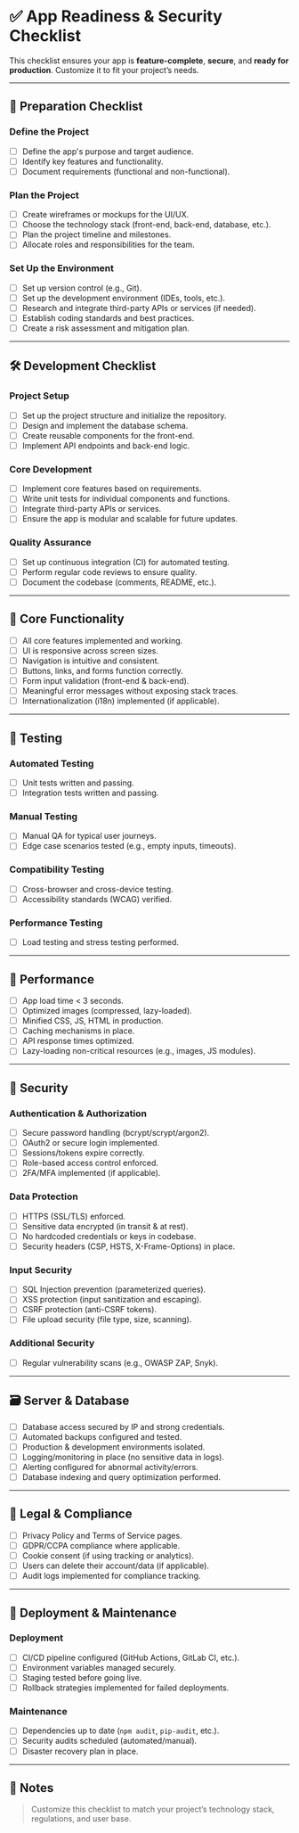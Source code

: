 # ✅ App Readiness & Security Checklist

This checklist ensures your app is **feature-complete**, **secure**, and **ready for production**. Customize it to fit your project’s needs.

---

## 📝 Preparation Checklist

### Define the Project

- [ ] Define the app's purpose and target audience.
- [ ] Identify key features and functionality.
- [ ] Document requirements (functional and non-functional).

### Plan the Project

- [ ] Create wireframes or mockups for the UI/UX.
- [ ] Choose the technology stack (front-end, back-end, database, etc.).
- [ ] Plan the project timeline and milestones.
- [ ] Allocate roles and responsibilities for the team.

### Set Up the Environment

- [ ] Set up version control (e.g., Git).
- [ ] Set up the development environment (IDEs, tools, etc.).
- [ ] Research and integrate third-party APIs or services (if needed).
- [ ] Establish coding standards and best practices.
- [ ] Create a risk assessment and mitigation plan.

---

## 🛠️ Development Checklist

### Project Setup

- [ ] Set up the project structure and initialize the repository.
- [ ] Design and implement the database schema.
- [ ] Create reusable components for the front-end.
- [ ] Implement API endpoints and back-end logic.

### Core Development

- [ ] Implement core features based on requirements.
- [ ] Write unit tests for individual components and functions.
- [ ] Integrate third-party APIs or services.
- [ ] Ensure the app is modular and scalable for future updates.

### Quality Assurance

- [ ] Set up continuous integration (CI) for automated testing.
- [ ] Perform regular code reviews to ensure quality.
- [ ] Document the codebase (comments, README, etc.).

---

## 🧩 Core Functionality

- [ ] All core features implemented and working.
- [ ] UI is responsive across screen sizes.
- [ ] Navigation is intuitive and consistent.
- [ ] Buttons, links, and forms function correctly.
- [ ] Form input validation (front-end & back-end).
- [ ] Meaningful error messages without exposing stack traces.
- [ ] Internationalization (i18n) implemented (if applicable).

---

## 🧪 Testing

### Automated Testing

- [ ] Unit tests written and passing.
- [ ] Integration tests written and passing.

### Manual Testing

- [ ] Manual QA for typical user journeys.
- [ ] Edge case scenarios tested (e.g., empty inputs, timeouts).

### Compatibility Testing

- [ ] Cross-browser and cross-device testing.
- [ ] Accessibility standards (WCAG) verified.

### Performance Testing

- [ ] Load testing and stress testing performed.

---

## 🚀 Performance

- [ ] App load time < 3 seconds.
- [ ] Optimized images (compressed, lazy-loaded).
- [ ] Minified CSS, JS, HTML in production.
- [ ] Caching mechanisms in place.
- [ ] API response times optimized.
- [ ] Lazy-loading non-critical resources (e.g., images, JS modules).

---

## 🔐 Security

### Authentication & Authorization

- [ ] Secure password handling (bcrypt/scrypt/argon2).
- [ ] OAuth2 or secure login implemented.
- [ ] Sessions/tokens expire correctly.
- [ ] Role-based access control enforced.
- [ ] 2FA/MFA implemented (if applicable).

### Data Protection

- [ ] HTTPS (SSL/TLS) enforced.
- [ ] Sensitive data encrypted (in transit & at rest).
- [ ] No hardcoded credentials or keys in codebase.
- [ ] Security headers (CSP, HSTS, X-Frame-Options) in place.

### Input Security

- [ ] SQL Injection prevention (parameterized queries).
- [ ] XSS protection (input sanitization and escaping).
- [ ] CSRF protection (anti-CSRF tokens).
- [ ] File upload security (file type, size, scanning).

### Additional Security

- [ ] Regular vulnerability scans (e.g., OWASP ZAP, Snyk).

---

## 🗃️ Server & Database

- [ ] Database access secured by IP and strong credentials.
- [ ] Automated backups configured and tested.
- [ ] Production & development environments isolated.
- [ ] Logging/monitoring in place (no sensitive data in logs).
- [ ] Alerting configured for abnormal activity/errors.
- [ ] Database indexing and query optimization performed.

---

## 📜 Legal & Compliance

- [ ] Privacy Policy and Terms of Service pages.
- [ ] GDPR/CCPA compliance where applicable.
- [ ] Cookie consent (if using tracking or analytics).
- [ ] Users can delete their account/data (if applicable).
- [ ] Audit logs implemented for compliance tracking.

---

## 🔁 Deployment & Maintenance

### Deployment

- [ ] CI/CD pipeline configured (GitHub Actions, GitLab CI, etc.).
- [ ] Environment variables managed securely.
- [ ] Staging tested before going live.
- [ ] Rollback strategies implemented for failed deployments.

### Maintenance

- [ ] Dependencies up to date (`npm audit`, `pip-audit`, etc.).
- [ ] Security audits scheduled (automated/manual).
- [ ] Disaster recovery plan in place.

---

## 📌 Notes

> Customize this checklist to match your project’s technology stack, regulations, and user base.
